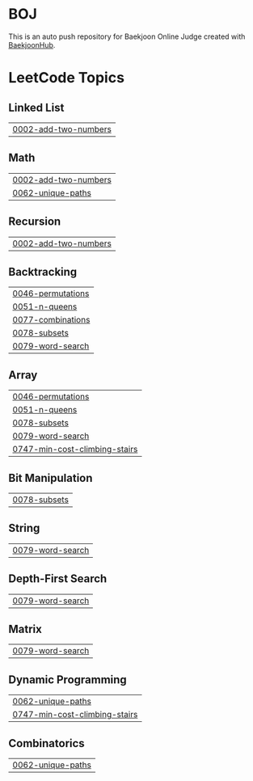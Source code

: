# BOJ
This is an auto push repository for Baekjoon Online Judge created with [BaekjoonHub](https://github.com/BaekjoonHub/BaekjoonHub).

<!---LeetCode Topics Start-->
# LeetCode Topics
## Linked List
|  |
| ------- |
| [0002-add-two-numbers](https://github.com/doongeon/LeetCode/tree/master/0002-add-two-numbers) |
## Math
|  |
| ------- |
| [0002-add-two-numbers](https://github.com/doongeon/LeetCode/tree/master/0002-add-two-numbers) |
| [0062-unique-paths](https://github.com/doongeon/LeetCode/tree/master/0062-unique-paths) |
## Recursion
|  |
| ------- |
| [0002-add-two-numbers](https://github.com/doongeon/LeetCode/tree/master/0002-add-two-numbers) |
## Backtracking
|  |
| ------- |
| [0046-permutations](https://github.com/doongeon/LeetCode/tree/master/0046-permutations) |
| [0051-n-queens](https://github.com/doongeon/LeetCode/tree/master/0051-n-queens) |
| [0077-combinations](https://github.com/doongeon/LeetCode/tree/master/0077-combinations) |
| [0078-subsets](https://github.com/doongeon/LeetCode/tree/master/0078-subsets) |
| [0079-word-search](https://github.com/doongeon/LeetCode/tree/master/0079-word-search) |
## Array
|  |
| ------- |
| [0046-permutations](https://github.com/doongeon/LeetCode/tree/master/0046-permutations) |
| [0051-n-queens](https://github.com/doongeon/LeetCode/tree/master/0051-n-queens) |
| [0078-subsets](https://github.com/doongeon/LeetCode/tree/master/0078-subsets) |
| [0079-word-search](https://github.com/doongeon/LeetCode/tree/master/0079-word-search) |
| [0747-min-cost-climbing-stairs](https://github.com/doongeon/LeetCode/tree/master/0747-min-cost-climbing-stairs) |
## Bit Manipulation
|  |
| ------- |
| [0078-subsets](https://github.com/doongeon/LeetCode/tree/master/0078-subsets) |
## String
|  |
| ------- |
| [0079-word-search](https://github.com/doongeon/LeetCode/tree/master/0079-word-search) |
## Depth-First Search
|  |
| ------- |
| [0079-word-search](https://github.com/doongeon/LeetCode/tree/master/0079-word-search) |
## Matrix
|  |
| ------- |
| [0079-word-search](https://github.com/doongeon/LeetCode/tree/master/0079-word-search) |
## Dynamic Programming
|  |
| ------- |
| [0062-unique-paths](https://github.com/doongeon/LeetCode/tree/master/0062-unique-paths) |
| [0747-min-cost-climbing-stairs](https://github.com/doongeon/LeetCode/tree/master/0747-min-cost-climbing-stairs) |
## Combinatorics
|  |
| ------- |
| [0062-unique-paths](https://github.com/doongeon/LeetCode/tree/master/0062-unique-paths) |
<!---LeetCode Topics End-->